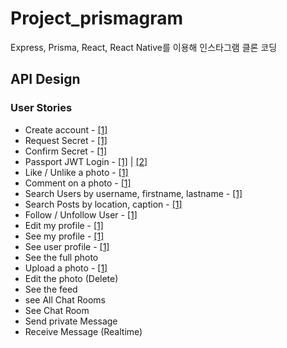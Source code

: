 # **Project_prismagram**

Express, Prisma, React, React Native를 이용해 인스타그램 클론 코딩

## **API Design**

### User Stories

- Create account - [[1]](https://github.com/fullyalive/project_prismagram/commit/774930d781c929dcf386fa2fa307dc8f6c16a9bb)
- Request Secret - [[1]](https://github.com/fullyalive/project_prismagram/commit/d4446044d0348ed28f40f7501ae1bac2d0dd9091)
- Confirm Secret - [[1]](https://github.com/fullyalive/project_prismagram/commit/15e4297c97493888f8d55f920aacc7f119667bb9)
- Passport JWT Login - [[1]](https://github.com/fullyalive/project_prismagram/commit/abe24851fd5584a3e57d396e1e849023d222d784) | [[2]](https://github.com/fullyalive/project_prismagram/commit/ecc5b084d3f1cd127ded89daf0d27e0d37298c12)
- Like / Unlike a photo - [[1]](https://github.com/fullyalive/project_prismagram/commit/b7d03f229c3cd38bf6d81e2693af3620e508fe4a)
- Comment on a photo - [[1]](https://github.com/fullyalive/project_prismagram/commit/ec6872ee712d5818c6b5bef4c7fb3c21aa693b3f)
- Search Users by username, firstname, lastname - [[1]](https://github.com/fullyalive/project_prismagram/commit/1262b46fa6e840b622fc0da0aa5db7f62aaee023)
- Search Posts by location, caption - [[1]](https://github.com/fullyalive/project_prismagram/commit/6bb8ab6a0c5f39bea5e497f8aa1cd556f6282310)
- Follow / Unfollow User - [[1]](https://github.com/fullyalive/project_prismagram/commit/7c2fca32bd638ee19b98abe4b51e020b8fc1239b)
- Edit my profile - [[1]](https://github.com/fullyalive/project_prismagram/commit/eb2d13bb3e7da7fcace5b4fa64ee3d979fe38862)
- See my profile - [[1]](https://github.com/fullyalive/project_prismagram/commit/d09bf2a6aef5b0b5edb43209e3350ff6c7121c6c)
- See user profile - [[1]](https://github.com/fullyalive/project_prismagram/commit/e79405d657fd4b8f4a98f5568e3c90d466cedb0e)
- See the full photo
- Upload a photo - [[1]](https://github.com/fullyalive/project_prismagram/commit/18d525bd1ac62ca78578a4e18ac0f0f6d8f73eee)
- Edit the photo (Delete)
- See the feed
- see All Chat Rooms
- See Chat Room
- Send private Message
- Receive Message (Realtime)